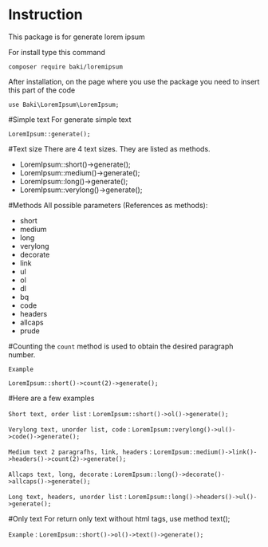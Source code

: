 # Instruction
This package is for generate lorem ipsum

For install type this command
```
composer require baki/loremipsum
```
After installation, on the page where you use the package you need to insert this part of the code
```
use Baki\LoremIpsum\LoremIpsum;
```

#Simple text
For generate simple text
```
LoremIpsum::generate();
```

#Text size
There are 4 text sizes. They are listed as methods.
- LoremIpsum::short()->generate();
- LoremIpsum::medium()->generate();
- LoremIpsum::long()->generate();
- LoremIpsum::verylong()->generate();

#Methods
All possible parameters (References as methods):
- short
- medium
- long
- verylong
- decorate
- link
- ul
- ol
- dl
- bq
- code
- headers
- allcaps
- prude

#Counting
the ``count`` method is used to obtain the desired paragraph number.

`Example`

``` 
LoremIpsum::short()->count(2)->generate(); 
```

#Here are a few examples

`Short text, order list` : `` LoremIpsum::short()->ol()->generate(); ``

`Verylong text, unorder list, code` : `` LoremIpsum::verylong()->ul()->code()->generate(); ``

`Medium text 2 paragrafhs, link, headers` : `` LoremIpsum::medium()->link()->headers()->count(2)->generate(); ``

`Allcaps text, long, decorate` : `` LoremIpsum::long()->decorate()->allcaps()->generate(); ``

`Long text, headers, unorder list` : `` LoremIpsum::long()->headers()->ul()->generate(); ``

#Only text
For return only text without html tags, use method text();

``Example`` : ``LoremIpsum::short()->ol()->text()->generate();``